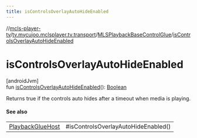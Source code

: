 ```yaml
---
title: isControlsOverlayAutoHideEnabled
---
```

//[mcls-player-tv](../../../index.html)/[tv.mycujoo.mclsplayer.tv.transport](../index.html)/[MLSPlaybackBaseControlGlue](index.html)/[isControlsOverlayAutoHideEnabled](is-controls-overlay-auto-hide-enabled.html)



# isControlsOverlayAutoHideEnabled



[androidJvm]\
fun [isControlsOverlayAutoHideEnabled](is-controls-overlay-auto-hide-enabled.html)(): [Boolean](https://kotlinlang.org/api/latest/jvm/stdlib/kotlin/-boolean/index.html)



Returns true if the controls auto hides after a timeout when media is playing.



#### See also


| | |
|---|---|
| [PlaybackGlueHost](https://developer.android.com/reference/kotlin/androidx/leanback/media/PlaybackGlueHost.html) | #isControlsOverlayAutoHideEnabled() |



